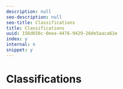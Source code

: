 ```yaml
---
description: null
seo-description: null
seo-title: Classifications
title: Classifications
uuid: 156d656c-0eea-4476-9429-26de5aaca61e
index: y
internal: n
snippet: y
---
```


# Classifications

